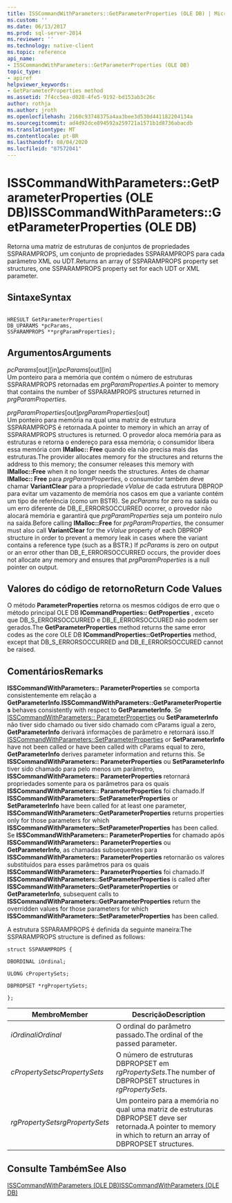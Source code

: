 ```yaml
---
title: ISSCommandWithParameters::GetParameterProperties (OLE DB) | Microsoft Docs
ms.custom: ''
ms.date: 06/13/2017
ms.prod: sql-server-2014
ms.reviewer: ''
ms.technology: native-client
ms.topic: reference
api_name:
- ISSCommandWithParameters::GetParameterProperties (OLE DB)
topic_type:
- apiref
helpviewer_keywords:
- GetParameterProperties method
ms.assetid: 7f4cc5ea-d028-4fe5-9192-bd153ab3c26c
author: rothja
ms.author: jroth
ms.openlocfilehash: 2160c93748375a4aa3bee3d530d441182204134a
ms.sourcegitcommit: ad4d92dce894592a259721a1571b1d8736abacdb
ms.translationtype: MT
ms.contentlocale: pt-BR
ms.lasthandoff: 08/04/2020
ms.locfileid: "87572041"
---
```

# <a name="isscommandwithparametersgetparameterproperties-ole-db"></a><span data-ttu-id="ddeb0-102">ISSCommandWithParameters::GetParameterProperties (OLE DB)</span><span class="sxs-lookup"><span data-stu-id="ddeb0-102">ISSCommandWithParameters::GetParameterProperties (OLE DB)</span></span>
  <span data-ttu-id="ddeb0-103">Retorna uma matriz de estruturas de conjuntos de propriedades SSPARAMPROPS, um conjunto de propriedades SSPARAMPROPS para cada parâmetro XML ou UDT.</span><span class="sxs-lookup"><span data-stu-id="ddeb0-103">Returns an array of SSPARAMPROPS property set structures, one SSPARAMPROPS property set for each UDT or XML parameter.</span></span>  
  
## <a name="syntax"></a><span data-ttu-id="ddeb0-104">Sintaxe</span><span class="sxs-lookup"><span data-stu-id="ddeb0-104">Syntax</span></span>  
  
```  
  
HRESULT GetParameterProperties(  
DB_UPARAMS *pcParams,  
SSPARAMPROPS **prgParamProperties);  
```  
  
## <a name="arguments"></a><span data-ttu-id="ddeb0-105">Argumentos</span><span class="sxs-lookup"><span data-stu-id="ddeb0-105">Arguments</span></span>  
 <span data-ttu-id="ddeb0-106">*pcParams*[out][in]</span><span class="sxs-lookup"><span data-stu-id="ddeb0-106">*pcParams*[out][in]</span></span>  
 <span data-ttu-id="ddeb0-107">Um ponteiro para a memória que contém o número de estruturas SSPARAMPROPS retornadas em *prgParamProperties*.</span><span class="sxs-lookup"><span data-stu-id="ddeb0-107">A pointer to memory that contains the number of SSPARAMPROPS structures returned in *prgParamProperties*.</span></span>  
  
 <span data-ttu-id="ddeb0-108">*prgParamProperties*[out]</span><span class="sxs-lookup"><span data-stu-id="ddeb0-108">*prgParamProperties*[out]</span></span>  
 <span data-ttu-id="ddeb0-109">Um ponteiro para memória na qual uma matriz de estrutura SSPARAMPROPS é retornada.</span><span class="sxs-lookup"><span data-stu-id="ddeb0-109">A pointer to memory in which an array of SSPARAMPROPS structures is returned.</span></span> <span data-ttu-id="ddeb0-110">O provedor aloca memória para as estruturas e retorna o endereço para essa memória; o consumidor libera essa memória com **IMalloc:: Free** quando ela não precisa mais das estruturas.</span><span class="sxs-lookup"><span data-stu-id="ddeb0-110">The provider allocates memory for the structures and returns the address to this memory; the consumer releases this memory with **IMalloc::Free** when it no longer needs the structures.</span></span> <span data-ttu-id="ddeb0-111">Antes de chamar **IMalloc:: Free** para *prgParamProperties*, o consumidor também deve chamar **VariantClear** para a propriedade *vValue* de cada estrutura DBPROP para evitar um vazamento de memória nos casos em que a variante contém um tipo de referência (como um BSTR). Se *pcParams* for zero na saída ou um erro diferente de DB_E_ERRORSOCCURRED ocorrer, o provedor não alocará memória e garantirá que *prgParamProperties* seja um ponteiro nulo na saída.</span><span class="sxs-lookup"><span data-stu-id="ddeb0-111">Before calling **IMalloc::Free** for *prgParamProperties*, the consumer must also call **VariantClear** for the *vValue* property of each DBPROP structure in order to prevent a memory leak in cases where the variant contains a reference type (such as a BSTR.) If *pcParams* is zero on output or an error other than DB_E_ERRORSOCCURRED occurs, the provider does not allocate any memory and ensures that *prgParamProperties* is a null pointer on output.</span></span>  
  
## <a name="return-code-values"></a><span data-ttu-id="ddeb0-112">Valores do código de retorno</span><span class="sxs-lookup"><span data-stu-id="ddeb0-112">Return Code Values</span></span>  
 <span data-ttu-id="ddeb0-113">O método **ParameterProperties** retorna os mesmos códigos de erro que o método principal OLE DB **ICommandProperties:: GetProperties** , exceto que DB_S_ERRORSOCCURRED e DB_E_ERRORSOCCURED não podem ser gerados.</span><span class="sxs-lookup"><span data-stu-id="ddeb0-113">The **GetParameterProperties** method returns the same error codes as the core OLE DB **ICommandProperties::GetProperties** method, except that DB_S_ERRORSOCCURRED and DB_E_ERRORSOCCURED cannot be raised.</span></span>  
  
## <a name="remarks"></a><span data-ttu-id="ddeb0-114">Comentários</span><span class="sxs-lookup"><span data-stu-id="ddeb0-114">Remarks</span></span>  
 <span data-ttu-id="ddeb0-115">**ISSCommandWithParameters:: ParameterProperties** se comporta consistentemente em relação a **GetParameterInfo**.</span><span class="sxs-lookup"><span data-stu-id="ddeb0-115">**ISSCommandWithParameters::GetParameterProperties** behaves consistently with respect to **GetParameterInfo**.</span></span> <span data-ttu-id="ddeb0-116">Se [ISSCommandWithParameters:: ParameterProperties](isscommandwithparameters-setparameterproperties-ole-db.md) ou **SetParameterInfo** não tiver sido chamado ou tiver sido chamado com cParams igual a zero, **GetParameterInfo** derivará informações de parâmetro e retornará isso.</span><span class="sxs-lookup"><span data-stu-id="ddeb0-116">If [ISSCommandWithParameters::SetParameterProperties](isscommandwithparameters-setparameterproperties-ole-db.md) or **SetParameterInfo** have not been called or have been called with cParams equal to zero, **GetParameterInfo** derives parameter information and returns this.</span></span> <span data-ttu-id="ddeb0-117">Se **ISSCommandWithParameters:: ParameterProperties** ou **SetParameterInfo** tiver sido chamado para pelo menos um parâmetro, **ISSCommandWithParameters:: ParameterProperties** retornará propriedades somente para os parâmetros para os quais **ISSCommandWithParameters:: ParameterProperties** foi chamado.</span><span class="sxs-lookup"><span data-stu-id="ddeb0-117">If **ISSCommandWithParameters::SetParameterProperties** or **SetParameterInfo** have been called for at least one parameter, **ISSCommandWithParameters::GetParameterProperties** returns properties only for those parameters for which **ISSCommandWithParameters::SetParameterProperties** has been called.</span></span> <span data-ttu-id="ddeb0-118">Se **ISSCommandWithParameters:: ParameterProperties** for chamado após **ISSCommandWithParameters:: ParameterProperties** ou **GetParameterInfo**, as chamadas subsequentes para **ISSCommandWithParameters:: ParameterProperties** retornarão os valores substituídos para esses parâmetros para os quais **ISSCommandWithParameters:: ParameterProperties** foi chamado.</span><span class="sxs-lookup"><span data-stu-id="ddeb0-118">If **ISSCommandWithParameters::SetParameterProperties** is called after **ISSCommandWithParameters::GetParameterProperties** or **GetParameterInfo**, subsequent calls to **ISSCommandWithParameters::GetParameterProperties** return the overridden values for those parameters for which **ISSCommandWithParameters::SetParameterProperties** has been called.</span></span>  
  
 <span data-ttu-id="ddeb0-119">A estrutura SSPARAMPROPS é definida da seguinte maneira:</span><span class="sxs-lookup"><span data-stu-id="ddeb0-119">The SSPARAMPROPS structure is defined as follows:</span></span>  
  
 `struct SSPARAMPROPS {`  
  
 `DBORDINAL iOrdinal;`  
  
 `ULONG cPropertySets;`  
  
 `DBPROPSET *rgPropertySets;`  
  
 `};`  
  
|<span data-ttu-id="ddeb0-120">Membro</span><span class="sxs-lookup"><span data-stu-id="ddeb0-120">Member</span></span>|<span data-ttu-id="ddeb0-121">Descrição</span><span class="sxs-lookup"><span data-stu-id="ddeb0-121">Description</span></span>|  
|------------|-----------------|  
|<span data-ttu-id="ddeb0-122">*iOrdinal*</span><span class="sxs-lookup"><span data-stu-id="ddeb0-122">*iOrdinal*</span></span>|<span data-ttu-id="ddeb0-123">O ordinal do parâmetro passado.</span><span class="sxs-lookup"><span data-stu-id="ddeb0-123">The ordinal of the passed parameter.</span></span>|  
|<span data-ttu-id="ddeb0-124">*cPropertySets*</span><span class="sxs-lookup"><span data-stu-id="ddeb0-124">*cPropertySets*</span></span>|<span data-ttu-id="ddeb0-125">O número de estruturas DBPROPSET em *rgPropertySets*.</span><span class="sxs-lookup"><span data-stu-id="ddeb0-125">The number of DBPROPSET structures in *rgPropertySets*.</span></span>|  
|<span data-ttu-id="ddeb0-126">*rgPropertySets*</span><span class="sxs-lookup"><span data-stu-id="ddeb0-126">*rgPropertySets*</span></span>|<span data-ttu-id="ddeb0-127">Um ponteiro para a memória no qual uma matriz de estruturas DBPROPSET deve ser retornada.</span><span class="sxs-lookup"><span data-stu-id="ddeb0-127">A pointer to memory in which to return an array of DBPROPSET structures.</span></span>|  
  
## <a name="see-also"></a><span data-ttu-id="ddeb0-128">Consulte Também</span><span class="sxs-lookup"><span data-stu-id="ddeb0-128">See Also</span></span>  
 [<span data-ttu-id="ddeb0-129">ISSCommandWithParameters &#40;OLE DB&#41;</span><span class="sxs-lookup"><span data-stu-id="ddeb0-129">ISSCommandWithParameters &#40;OLE DB&#41;</span></span>](isscommandwithparameters-ole-db.md)  
  
  

